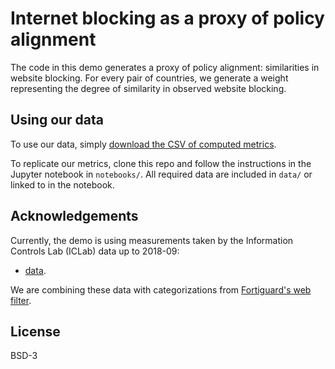 # Internet blocking as a proxy of policy alignment

The code in this demo generates a proxy of policy alignment: similarities in website blocking. For every pair of countries, we generate a weight representing the degree of similarity in observed website blocking.

## Using our data

To use our data, simply [download the CSV of computed metrics](blob/master/data/metrics.csv).

To replicate our metrics, clone this repo and follow the instructions in the Jupyter notebook in `notebooks/`. All required data are included in `data/` or linked to in the notebook.

## Acknowledgements
Currently, the demo is using measurements taken by the Information Controls Lab (ICLab) data up to 2018-09:
- [data](https://iclab.org/post/iclab_data/).

We are combining these data with categorizations from [Fortiguard's web filter](https://fortiguard.com/webfilter).

## License
BSD-3
